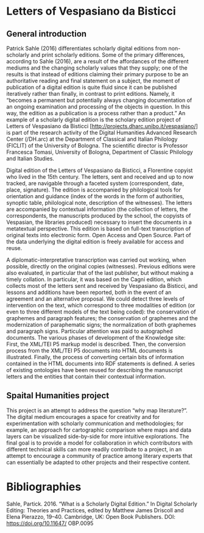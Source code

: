# Letters of Vespasiano da Bisticci

## General introduction

Patrick Sahle (2016) differentiates scholarly digital editions from non-scholarly and print scholarly editions. Some of the primary differences, according to Sahle (2016), are a result of the affordances of the different mediums and the changing scholarly values that they supply; one of the results is that instead of editions claiming their primary purpose to be an authoritative reading and final statement on a subject, the moment of publication of a digital edition is quite fluid since it can be published iteratively rather than finally, in contrast to print editions. Namely, it “becomes a permanent but potentially always changing documentation of an ongoing examination and processing of the objects in question. In this way, the edition as a publication is a process rather than a product.” An example of a scholarly digital edition is the scholary edition project of Letters of Vespasiano da Bisticci [http://projects.dharc.unibo.it/vespasiano/] is part of the research activity of the Digital Humanities Advanced Research Center (/DH.arc) at the Department of Classical and Italian Philology (FICLIT) of the University of Bologna. The scientific director is Professor Francesca Tomasi, University of Bologna, Department of Classic Philology and Italian Studies.

Digital edition of the Letters of Vespasiano da Bisticci, a Florentine copyist who lived in the 15th century. The letters, sent and received and up to now tracked, are navigable through a faceted system (correspondent, date, place, signature). The edition is accompanied by philological tools for orientation and guidance (index of the words in the form of authorities, synoptic table, philological note, description of the witnesses). The letters are accompanied by contextual information (the collection of letters, the correspondents, the manuscripts produced by the school, the copyists of Vespasian, the libraries produced) necessary to insert the documents in a metatextual perspective. This edition is based on full-text transcription of original texts into electronic form. Open Access and Open Source. Part of the data underlying the digital edition is freely available for access and reuse.

A diplomatic-interpretative transcription was carried out working, when possible, directly on the original copies (witnesses). Previous editions were also evaluated, in particular that of the last publisher, but without making a timely collation. In particular, it was based on the Cagni edition, which collects most of the letters sent and received by Vespasiano da Bisticci, and lessons and additions have been reported, both in the event of an agreement and an alternative proposal. We could detect three levels of intervention on the text, which correspond to three modalities of edition (or even to three different models of the text being coded): the conservation of graphemes and paragraph features; the conservation of graphemes and the modernization of paraphematic signs; the normalization of both graphemes and paragraph signs. Particular attention was paid to autographed documents.  The various phases of development of the Knowledge site: First, the XML/TEI P5 markup model is described. Then, the conversion process from the XML/TEI P5 documents into HTML documents is illustrated. Finally, the process of converting certain bits of information contained in the HTML documents into RDF statements is defined. A series of existing ontologies have been reused for describing the manuscript letters and the entities that contain their contextual information. 


## Spaital Humanities project
This project is an attempt to address the question “why map literature?”. The digital medium encourages a space for creativity and for experimentation with scholarly communication and methodologies; for example, an approach for cartographic comparison where maps and data layers can be visualized side-by-side for more intuitive explorations. The final goal is to provide a model for collaboration in which contributors with different technical skills can more readily contribute to a project, in an attempt to encourage a community of practice among literary experts that can essentially be adapted to other projects and their respective content.


# Bibliographies

Sahle, Partick. 2016. “What is a Scholarly Digital Edition.” In Digital Scholarly Editing:
Theories and Practices, edited by Matthew James Driscoll and Elena Pierazzo,
19–40. Cambridge, UK: Open Book Publishers. DOI: https://doi.org/10.11647/
OBP.0095
